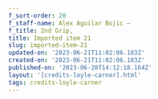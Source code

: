 ```yaml
---
f_sort-order: 20
f_staff-name: Alex Aguilar Bojic –
f_title: 2nd Grip,
title: Imported item 21
slug: imported-item-21
updated-on: '2023-06-21T11:02:06.183Z'
created-on: '2023-06-21T11:02:06.183Z'
published-on: '2023-06-28T14:12:18.164Z'
layout: '[credits-loyle-carner].html'
tags: credits-loyle-carner
---
```




